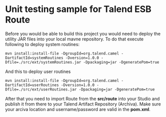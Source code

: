 Unit testing sample for Talend ESB Route
========================

Before you would be able to build this project you would need to deploy the utility JAR files into your local mavne repository.
To do that execute following to deploy system routines:

    mvn install:install-file -DgroupId=org.talend.camel -DartifactId=systemRoutines -Dversion=1.0.0 -Dfile=./src/ext/systemRoutines.jar -Dpackaging=jar -DgeneratePom=true

And this to deploy user routines

    mvn install:install-file -DgroupId=org.talend.camel -DartifactId=userRoutines -Dversion=1.0.0 -Dfile=./src/ext/userRoutines.jar -Dpackaging=jar -DgeneratePom=true

After that you need to import Route from the <strong>src/route</strong> into your Studio and publish it from there to your Talend Artifact Repository (Archiva). Make sure your arciva location and username/password are valid in the <strong>pom.xml</strong>.